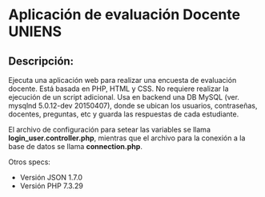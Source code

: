 # Aplicación de evaluación Docente UNIENS

## Descripción:
Ejecuta una aplicación web para realizar una encuesta de evaluación
docente. Está basada en PHP, HTML y CSS.
No requiere realizar la ejecución de un script adicional.
Usa en backend una DB MySQL (ver. mysqlnd 5.0.12-dev 20150407), donde se ubican los
usuarios, contraseñas, docentes, preguntas, etc y guarda las respuestas
de cada estudiante. 

El archivo de configuración para setear las variables 
se llama **login_user.controller.php**, mientras que
el archivo para la conexión a la base de datos se llama
**connection.php**.

Otros specs:
* Versión JSON 1.7.0
* Versión PHP 7.3.29